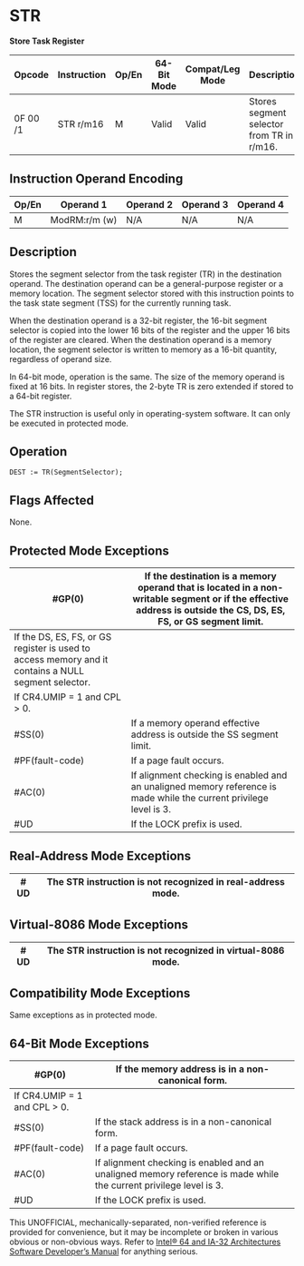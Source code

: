 # STR

**Store Task Register**

| Opcode   | Instruction | Op/En | 64-Bit Mode | Compat/Leg Mode | Description                               |
| -------- | ----------- | ----- | ----------- | --------------- | ----------------------------------------- |
| 0F 00 /1 | STR r/m16   | M     | Valid       | Valid           | Stores segment selector from TR in r/m16. |

## Instruction Operand Encoding

| Op/En | Operand 1     | Operand 2 | Operand 3 | Operand 4 |
| ----- | ------------- | --------- | --------- | --------- |
| M     | ModRM:r/m (w) | N/A       | N/A       | N/A       |

## Description

Stores the segment selector from the task register (TR) in the destination operand. The destination operand can be a general-purpose register or a memory location. The segment selector stored with this instruction points to the task state segment (TSS) for the currently running task.

When the destination operand is a 32-bit register, the 16-bit segment selector is copied into the lower 16 bits of the register and the upper 16 bits of the register are cleared. When the destination operand is a memory location, the segment selector is written to memory as a 16-bit quantity, regardless of operand size.

In 64-bit mode, operation is the same. The size of the memory operand is fixed at 16 bits. In register stores, the 2-byte TR is zero extended if stored to a 64-bit register.

The STR instruction is useful only in operating-system software. It can only be executed in protected mode.

## Operation

```
DEST := TR(SegmentSelector);

```

## Flags Affected

None.

## Protected Mode Exceptions

| \#​​​​GP(0)                                                                                         | If the destination is a memory operand that is located in a non-writable segment or if the effective address is outside the CS, DS, ES, FS, or GS segment limit. |
| --------------------------------------------------------------------------------------------------- | ---------------------------------------------------------------------------------------------------------------------------------------------------------------- |
| If the DS, ES, FS, or GS register is used to access memory and it contains a NULL segment selector. |
| If CR4.UMIP = 1 and CPL > 0.                                                                        |
| \#​​​​​SS(0)                                                                                        | If a memory operand effective address is outside the SS segment limit.                                                                                           |
| \#​PF(fault-code)                                                                                   | If a page fault occurs.                                                                                                                                          |
| \#​AC(0)                                                                                            | If alignment checking is enabled and an unaligned memory reference is made while the current privilege level is 3.                                               |
| #​​​UD                                                                                              | If the LOCK prefix is used.                                                                                                                                      |

## Real-Address Mode Exceptions

| #​​​UD | The STR instruction is not recognized in real-address mode. |
| ------ | ----------------------------------------------------------- |

## Virtual-8086 Mode Exceptions

| #​​​UD | The STR instruction is not recognized in virtual-8086 mode. |
| ------ | ----------------------------------------------------------- |

## Compatibility Mode Exceptions

Same exceptions as in protected mode.

## 64-Bit Mode Exceptions

| \#​​​​GP(0)                  | If the memory address is in a non-canonical form.                                                                  |
| ---------------------------- | ------------------------------------------------------------------------------------------------------------------ |
| If CR4.UMIP = 1 and CPL > 0. |
| \#​​​​​SS(0)                 | If the stack address is in a non-canonical form.                                                                   |
| \#​PF(fault-code)            | If a page fault occurs.                                                                                            |
| \#​AC(0)                     | If alignment checking is enabled and an unaligned memory reference is made while the current privilege level is 3. |
| #​​​UD                       | If the LOCK prefix is used.                                                                                        |

This UNOFFICIAL, mechanically-separated, non-verified reference is provided for convenience, but it may be
incomplete or broken in various obvious or non-obvious
ways. Refer to [Intel® 64 and IA-32 Architectures Software Developer’s Manual](https://software.intel.com/en-us/download/intel-64-and-ia-32-architectures-sdm-combined-volumes-1-2a-2b-2c-2d-3a-3b-3c-3d-and-4) for anything serious.
